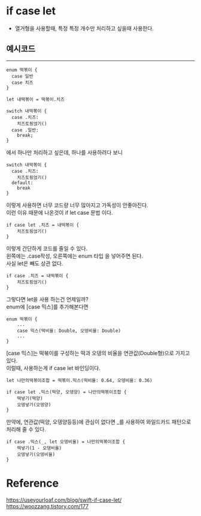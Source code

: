 # if case let
- 열거형을 사용할때, 특정 특정 개수만 처리하고 싶을때 사용한다.  

## 예시코드
--- 

~~~
enum 떡볶이 {
  case 일반
  case 치즈
}

let 내떡볶이 = 떡볶이.치즈

switch 내떡볶이 {
  case .치즈:
  	치즈토핑얹기()
  case .일반:
  	break;
}
~~~
에서 하나만 처리하고 싶은데, 하나를 사용하려다 보니  

~~~
switch 내떡볶이 {
  case .치즈:
  	치즈토핑얹기()
  default:
  	break
}
~~~
이렇게 사용하면 너무 코드량 너무 많아지고 가독성이 안좋아진다.  
이런 이유 때문에 나온것이 if let case 문법 이다.  

~~~
if case let .치즈 = 내떡볶이 {
	치즈토핑얹기()
}
~~~
이렇게 간단하게 코드를 줄일 수 있다.  
왼쪽에는 .case작성, 오른쪽에는 enum 타입 을 넣어주면 된다.  
사실 let은 빼도 상관 없다.  

~~~
if case .치즈 = 내떡볶이 {
	치즈토핑얹기()
}
~~~

그렇다면 let을 사용 하는건 언제일까?  
enum에 [case 믹스]를 추가해본다면  
~~~
enum 떡볶이 {
    ...
    case 믹스(떡비율: Double, 오뎅비율: Double)
    ...
}
~~~
[case 믹스]는 떡볶이를 구성하는 떡과 오뎅의 비율을 연관값(Double형)으로 가지고 있다.  
이럴때, 사용하는게 if case let 바인딩이다.  

~~~
let 나만의떡볶이조합 = 떡볶이.믹스(떡비율: 0.64, 오뎅비율: 0.36)

if case let .믹스(떡양, 오뎅양) = 나만의떡볶이조합 {
    떡넣기(떡양)
    오뎅넣기(오뎅양)
}
~~~
만약에, 연관값(떡양, 오뎅양등등)에 관심이 없다면 _를 사용하여 와일드카드 패턴으로 처리해 줄 수 있다.  

~~~
if case .믹스(_, let 오뎅비율) = 나만의떡볶이조합 {
    떡넣기(1 - 오뎅비율)
    오뎅넣기(오뎅비율)
}
~~~



# Reference
https://useyourloaf.com/blog/swift-if-case-let/  
https://woozzang.tistory.com/177   

